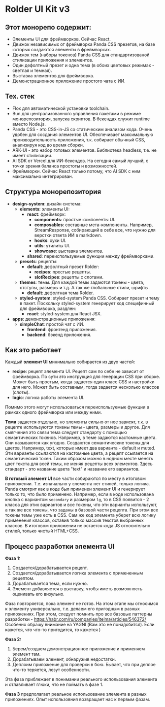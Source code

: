 # Rolder UI Kit v3

## Этот монорепо содержит:

- Элементы UI для фреймворков. Сейчас React.
- Движок независимых от фреймворка Panda CSS презетов, на базе которых создаются элементы в фреймворках.
- Движок тем (наборы токенов) Panda CSS для стандартизованой стилизации приложения и элементов.
- Один дефолтный презет и одна тема (в обоих цветовых режимах - светлая и темная).
- Выставка элементов для фреймворка.
- Демонстрационное приложение простого чата с ИИ.

## Тех. стек

- Flox для автоматической установки toolchain.
- Bun для централизованного управления пакетами в режиме монорепозитория, запуска скриптов. В бекендах служит runtime вместо Node.js.
- Panda CSS - это CSS-in-JS со статическим анализом кода. Очень удобен для сосдания элементов UI. Обеспечивает максимальную производительность приложения, т.к. собирает обычный CSS, анализируя код во время сборки.
- ARK-UI - это набор готовых элементов. Библиотека headless, т.е. не имеет стилизации.
- AI SDK от Vercel для ИИ-бекендов. На сегодня самый лучший, с точки зрения баланса простоты и возможностей.
- Фреймворки. Сейчас React только потому, что AI SDK с ним максимально интегрирован.

## Структура монорепозитория

- **design-system**: дизайн система:
  - **elements**: элементы UI:
    - **react**: фреймворк:
      - **components**: простые компоненты UI.
      - **composables**: составные мета-компоненты. Например, StreamResponse, собирающий в себе все, что нужно для верстки ответа ИИ в markdown.
      - **hooks**: хуки UI.
      - **utils**: утилиты UI.
      - **showcase**: выставка элементов.
    - **shared**: переиспользуемые функции между фреймворками.
  - **presets**: рецепты:
    - **default**: дефолтный презет Rolder:
      - **recipes**: простые рецепты.
      - **slotRecipes**: рецепты с слотами.
  - **themes**: темы. Для каждой темы задаются токены - цвета, отступы, размеры и т.д. А так же глобальные стили, шрифты.
    - **default**: дефолтная тема Rolder.
  - **styled-system**: styled-system Panda CSS. Собирает презет и тему в пакет. Поскольку styled-system генерирует код специфичный для фреймворка, раздлен:
    - **react**: styled-system для React JSX.
- **apps**: демонстрационные приложения:
  - **simpleChat**: простой чат с ИИ.
    - **frontend**: фронтенд приложения.
    - **backend**: бэкенд приложения.

## Как это работает

Каждый **элемент UI** минимально собирается из двух частей:

- **recipe**: рецепт элемента UI. Рецепт сам по себе не зависит от фреймворка. По сути это инструкция для генерации CSS при сборке. Может быть простым, когда задается один класс CSS и настройки для него. Может быть составным, тогда задается несколько классов (слоты).
- **logic**: логика работы элемента UI.

Помимо этого могут использоваться переиспользуемые функции в рамках одного фреймворка или между ними.

**Тема** задается отдельно, но элементы сильно от нее зависят, т.к. в рецепте используются токены темы - цвета, размеры и другое. Для смягчения это связи тема следует стандарту с помощью семантических токенов. Например, в теме задаются кастомные цвета. Они называются как угодно. Создаются семантические токены для цветов. Например, text, которые имеет два варианта - default и muted. Эти варианты ссылаются на кастомные цвета, а рецепт ссылается на семантический токен. Таким образом можно в нодном месте менять цвет текста для всей темы, не меняя рецепты всех элементов. Здесь стандарт - это название цвета "text" и название его вариантов.

**В готовый элемент UI** все части собираются по месту в итоговом приложении. Т.е. изначально у элемента нет стилей, только логика. Panda смотрит как в коде был применен элемент UI и генерирует только то, что было применено. Например, если в коде использована кнопка с вариантом `secondary` и размером `lg`, то в CSS появится - 2 класса для этих вариантов и все токены, что эти варианты используют, а так же все токены, что заданы в базовой части рецепта. При этом все токены темы уже есть в CSS. Сам же код элемента уберет всю логику применения классов, оставив только массив текстов выбранных классов. В итоговом приложении не остается кода JS относительно стилей, только чистый HTML+CSS.

## Процесс разработки элемента UI

**Фаза 1:**

1. Создается/дорабатывается рецепт.
2. Создается/дорабатывается логика элемента с примененным рецептом.
3. Дорабатывается тема, если нужно.
4. Элемент добавляется в выставку, чтобы иметь возможность оценивать его визульно.

Фаза повторяется, пока элемент не готов. На этом этапе мы относимся к элементу универсально, т.е. делаем его пригодным в разных приложениях. При этом, следует помнить про все базовые паттерны разработки - https://habr.com/ru/companies/itelma/articles/546372/ Особенно обращу внимание на YAGNI (Вам это не понадобится). Если кажется, что что-то пригодится, то кажется )

**Фаза 2:**

1. Берем/создаем демонстрационное приложение и применяем элемент там.
2. Дорабатываем элемент, обнаружив недостатки.
3. Деплоим приложение для проверки в бою. Бывает, что при деплое что-то теряется, лезут особенности.

Эта фаза приблежает в понимании реального использования элемента и отлавливает глюки, что не поймать в фазе 1.

**Фаза 3** предполагает реальное использование элемента в разных приложениях. Опыт использовния возвращает нас к первым фазам.
